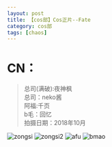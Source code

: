 ```yaml
---
layout: post
title: 【cos部】Cos正片--Fate
category: cos部
tags: [chaos]
---
```


# CN：

>总司(满破):夜神枫<br />
总司：neko酱<br />
阿福:千页<br />
b毛：回忆<br />
拍摄日期：2018年10月

![zongsi](https://dev.tencent.com/u/Water_Emissary/p/pbed/git/raw/master/cos/fate2019/zongsi.jpg)
![zongsi2](https://dev.tencent.com/u/Water_Emissary/p/pbed/git/raw/master/cos/fate2019/zongsi2.jpg)
![afu](https://dev.tencent.com/u/Water_Emissary/p/pbed/git/raw/master/cos/fate2019/afu.jpg)
![bmao](https://dev.tencent.com/u/Water_Emissary/p/pbed/git/raw/master/cos/fate2019/bmao.jpg)
